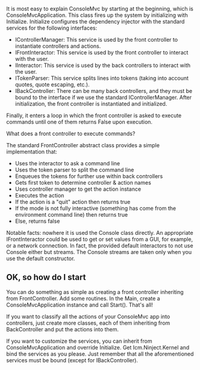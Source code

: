 It is most easy to explain ConsoleMvc by starting at the beginning, which is ConsoleMvcApplication. This class fires up the system by initializing with Initialize. Initialize configures the dependency injector with the standard services for the following interfaces:

- IControllerManager: This service is used by the front controller to instantiate controllers and actions.
- IFrontInteractor: This service is used by the front controller to interact with the user.
- IInteractor: This service is used by the back controllers to interact with the user.
- ITokenParser: This service splits lines into tokens (taking into account quotes, quote escaping, etc.).
- IBackController: There can be many back controllers, and they must be bound to the interface if we use the standard IControllerManager.
After initialization, the front controller is instantiated and initialized.

Finally, it enters a loop in which the front controller is asked to execute commands until one of them returns False upon execution.

What does a front controller to execute commands?

The standard FrontController abstract class provides a simple implementation that:

- Uses the interactor to ask a command line
- Uses the token parser to split the command line
- Enqueues the tokens for further use within back controllers
- Gets first token to determine controller & action names
- Uses controller manager to get the action instance
- Executes the action
- If the action is a "quit" action then returns true
- If the mode is not fully interactive (something has come from the environment command line) then returns true
- Else, returns false

Notable facts: nowhere it is used the Console class directly. An appropriate IFrontInteractor could be used to get or set values from a GUI, for example, or a network connection. In fact, the provided default interactors to not use Console either but streams. The Console streams are taken only when you use the default constructor.

## OK, so how do I start

You can do something as simple as creating a front controller inheriting from FrontController. Add some routines. In the Main, create a ConsoleMvcApplication instance and call Start(). That's all!

If you want to classify all the actions of your ConsoleMvc app into controllers, just create more classes, each of them inheriting from BackController and put the actions into them.

If you want to customize the services, you can inherit from ConsoleMvcApplication and override Initialize. Get Icm.Ninject.Kernel and bind the services as you please. Just remember that all the aforementioned services must be bound (except for IBackController).
